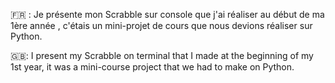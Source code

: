 🇫🇷 : Je présente mon Scrabble sur console que j'ai réaliser au début de ma 1ère année , c'étais un mini-projet de cours que nous devions réaliser sur Python.


🇬🇧: I present my Scrabble on terminal that I made at the beginning of my 1st year, it was a mini-course project that we had to make on Python.
